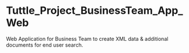 # Tuttle_Project_BusinessTeam_App_Web
Web Application for Business Team to create XML data &amp; additional documents for end user search.
